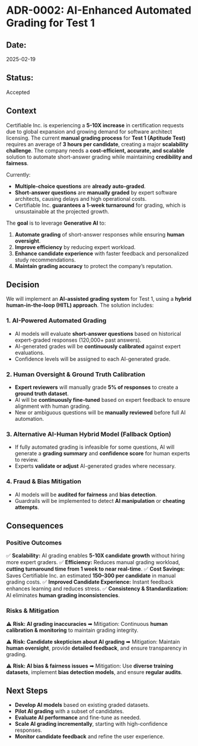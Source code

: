 # **ADR-0002: AI-Enhanced Automated Grading for Test 1**

## **Date:**

2025-02-19

## **Status:**

Accepted

## **Context**

Certifiable Inc. is experiencing a **5-10X increase** in certification requests due to global expansion and growing demand for software architect licensing. The current **manual grading process** for **Test 1 (Aptitude Test)** requires an average of **3 hours per candidate**, creating a major **scalability challenge**. The company needs a **cost-efficient, accurate, and scalable** solution to automate short-answer grading while maintaining **credibility and fairness**.

Currently:

- **Multiple-choice questions** are **already auto-graded**.
- **Short-answer questions** are **manually graded** by expert software architects, causing delays and high operational costs.
- Certifiable Inc. **guarantees a 1-week turnaround** for grading, which is unsustainable at the projected growth.

The **goal** is to leverage **Generative AI** to:

1. **Automate grading** of short-answer responses while ensuring **human oversight**.
2. **Improve efficiency** by reducing expert workload.
3. **Enhance candidate experience** with faster feedback and personalized study recommendations.
4. **Maintain grading accuracy** to protect the company’s reputation.

## **Decision**

We will implement an **AI-assisted grading system** for Test 1, using a **hybrid human-in-the-loop (HITL) approach**. The solution includes:

### **1. AI-Powered Automated Grading**

- AI models will evaluate **short-answer questions** based on historical expert-graded responses (120,000+ past answers).
- AI-generated grades will be **continuously calibrated** against expert evaluations.
- Confidence levels will be assigned to each AI-generated grade.

### **2. Human Oversight & Ground Truth Calibration**

- **Expert reviewers** will manually grade **5% of responses** to create a **ground truth dataset**.
- AI will be **continuously fine-tuned** based on expert feedback to ensure alignment with human grading.
- New or ambiguous questions will be **manually reviewed** before full AI automation.


### **3. Alternative AI-Human Hybrid Model (Fallback Option)**

- If fully automated grading is infeasible for some questions, AI will generate a **grading summary** and **confidence score** for human experts to review.
- Experts **validate or adjust** AI-generated grades where necessary.

### **4. Fraud & Bias Mitigation**

- AI models will be **audited for fairness** and **bias detection**.
- Guardrails will be implemented to detect **AI manipulation** or **cheating attempts**.

## **Consequences**

### **Positive Outcomes**

✅ **Scalability:** AI grading enables **5-10X candidate growth** without hiring more expert graders.
✅ **Efficiency:** Reduces manual grading workload, **cutting turnaround time from 1 week to near real-time**.
✅ **Cost Savings:** Saves Certifiable Inc. an estimated **$150–$300 per candidate** in manual grading costs.
✅ **Improved Candidate Experience:** Instant feedback enhances learning and reduces stress.
✅ **Consistency & Standardization:** AI eliminates **human grading inconsistencies**.

### **Risks & Mitigation**

⚠ **Risk: AI grading inaccuracies**
➡ Mitigation: Continuous **human calibration & monitoring** to maintain grading integrity.

⚠ **Risk: Candidate skepticism about AI grading**
➡ Mitigation: Maintain **human oversight**, provide **detailed feedback**, and ensure transparency in grading.

⚠ **Risk: AI bias & fairness issues**
➡ Mitigation: Use **diverse training datasets**, implement **bias detection models**, and ensure **regular audits**.

## **Next Steps**

- **Develop AI models** based on existing graded datasets.
- **Pilot AI grading** with a subset of candidates.
- **Evaluate AI performance** and fine-tune as needed.
- **Scale AI grading incrementally**, starting with high-confidence responses.
- **Monitor candidate feedback** and refine the user experience.
